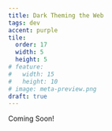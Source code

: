 ```yaml
---
title: Dark Theming the Web
tags: dev
accent: purple
tile:
  order: 17
  width: 5
  height: 5
# feature:
#   width: 15
#   height: 10
# image: meta-preview.png
draft: true
---
```


Coming Soon!
